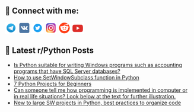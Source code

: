 ## 🔎 Connect with me:
[<img src="https://github.com/bullbesh/bullbesh/blob/main/images/Telegram.png" width="32" height="32" />](https://t.me/bullbesh)
[<img src="https://github.com/bullbesh/bullbesh/blob/main/images/VK.png" width="32" height="32" />](https://vk.com/bullbesh)
[<img src="https://github.com/bullbesh/bullbesh/blob/main/images/Twitter.png" width="32" height="32" />](https://twitter.com/bullbesh1)
[<img src="https://github.com/bullbesh/bullbesh/blob/main/images/Instagram.png" width="32" height="32" />](https://www.instagram.com/bullbesh)
[<img src="https://github.com/bullbesh/bullbesh/blob/main/images/Reddit.png" width="32" height="32" />](https://www.reddit.com/user/bullbesh)
[<img src="https://github.com/bullbesh/bullbesh/blob/main/images/YouTube.png" width="32" height="32" />](https://www.youtube.com/channel/UCtfjRs6uzgq5mfm8S06WTcg)

## 📕 Latest r/Python Posts
<!-- BLOG-POST-LIST:START -->
- [Is Python suitable for writing Windows programs such as accounting programs that have SQL Server databases?](https://www.reddit.com/r/Python/comments/yrhhtj/is_python_suitable_for_writing_windows_programs/)
- [How to use SetWindowSubclass function in Python](https://www.reddit.com/r/Python/comments/yrhcw6/how_to_use_setwindowsubclass_function_in_python/)
- [7 Python Projects for Beginners](https://www.reddit.com/r/Python/comments/yrfeou/7_python_projects_for_beginners/)
- [Can someone tell me how programming is implemented in computer or in real life situations? Look below at the text for further illustration.](https://www.reddit.com/r/Python/comments/yrf76y/can_someone_tell_me_how_programming_is/)
- [New to large SW projects in Python, best practices to organize code](https://www.reddit.com/r/Python/comments/yrenj3/new_to_large_sw_projects_in_python_best_practices/)
<!-- BLOG-POST-LIST:END -->
